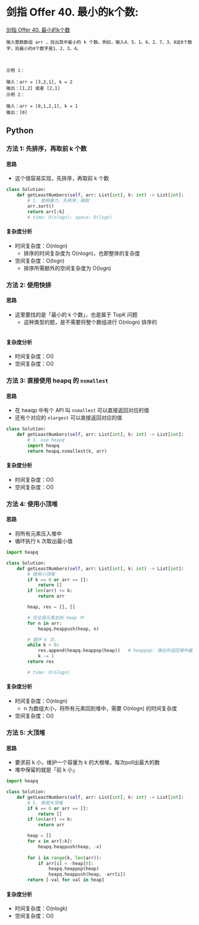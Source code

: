 # 剑指 Offer 40. 最小的k个数: 

[剑指 Offer 40. 最小的k个数](https://leetcode-cn.com/problems/zui-xiao-de-kge-shu-lcof/)

```
输入整数数组 arr ，找出其中最小的 k 个数。例如，输入4、5、1、6、2、7、3、8这8个数字，则最小的4个数字是1、2、3、4。

 

示例 1：

输入：arr = [3,2,1], k = 2
输出：[1,2] 或者 [2,1]
示例 2：

输入：arr = [0,1,2,1], k = 1
输出：[0]
```
## Python

### 方法 1: 先排序，再取前 k 个数

#### 思路

* 这个很容易实现，先排序，再取前 k 个数

```python
class Solution:
    def getLeastNumbers(self, arr: List[int], k: int) -> List[int]:
        # 1. 使用暴力，先排序，再取
        arr.sort()
        return arr[:k]
        # time: O(nlogn); space: O(logn)
```

#### 复杂度分析

* 时间复杂度：O(nlogn)
    * 排序的时间复杂度为 O(nlogn)，也即整体的复杂度
* 空间复杂度：O(logn)
    * 排序所需额外的空间复杂度为 O(logn)

### 方法 2: 使用快排

#### 思路

* 这里要找的是「最小的 k 个数」，也是属于 TopK 问题
    * 这种类型的题，是不需要将整个数组进行 O(nlogn) 排序的


```python

```

#### 复杂度分析

* 时间复杂度：O()
* 空间复杂度：O()

### 方法 3: 直接使用 heapq 的 `nsmallest`

#### 思路

* 在 heaqp 中有个 API 叫 `nsmallest` 可以直接返回对应的值
* 还有个对应的 `nlargest` 可以直接返回对应的值

```python
class Solution:
    def getLeastNumbers(self, arr: List[int], k: int) -> List[int]:
        # 3. use heapq
        import heapq
        return heapq.nsmallest(k, arr)
```

#### 复杂度分析

* 时间复杂度：O()
* 空间复杂度：O()

### 方法 4: 使用小顶堆

#### 思路

* 将所有元素压入堆中
* 循环执行 k 次取出最小值

```python
import heapq

class Solution:
    def getLeastNumbers(self, arr: List[int], k: int) -> List[int]:
        # 使用小顶堆
        if k == 0 or arr == []:
            return []
        if len(arr) <= k:
            return arr

        heap, res = [], []

        # 将全部元素加到 heap 中
        for n in arr:
            heapq.heappush(heap, n)

        # 循环 k 次，
        while k > 0: 
            res.append(heapq.heappop(heap))   # heappop: 弹出并返回堆中最小值
            k -= 1
        return res

        # time: O(nlogn)
```

#### 复杂度分析

* 时间复杂度：O(nlogn)
    * n 为数组大小，将所有元素回到堆中，需要 O(nlogn) 的时间复杂度
* 空间复杂度：O()


### 方法 5: 大顶堆

#### 思路

* 要求前 k 小，维护一个容量为 k 的大根堆，每次poll出最大的数
* 堆中保留的就是「前 k 小」

```python
import heapq

class Solution:
    def getLeastNumbers(self, arr: List[int], k: int) -> List[int]:
        # 5. 使用大顶堆
        if k == 0 or arr == []:
            return []
        if len(arr) <= k:
            return arr       

        heap = []
        for x in arr[:k]:
            heapq.heappush(heap, -x)
        
        for i in range(k, len(arr)):
            if arr[i] < -heap[0]:
                heapq.heappop(heap)
                heapq.heappush(heap, -arr[i])
        return [-val for val in heap]
```

#### 复杂度分析

* 时间复杂度：O(nlogk)
* 空间复杂度：O()






